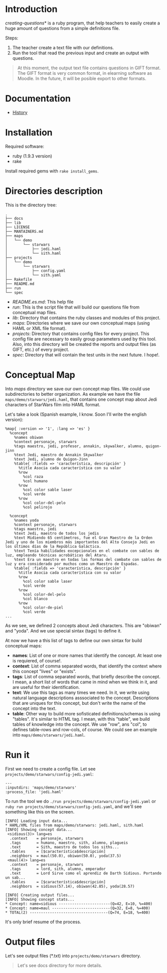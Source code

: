 **Introduction**
================
*creating-questions** is a ruby program, that help teachers to easily 
create a huge amount of questions from a simple definitions file.

Steps:
1. The teacher create a text file with our definitions.
2. Run the tool that read the previous input and create an output with questions.
> At this moment, the output text file contains questions in GIFT format.
> The GIFT format is very common format, in elearning software as Moodle.
> In the future, it will be posible export to other formats.

**Documentation**
=================
* [History](./docs/en/history.md)

**Installation**
================
Required software:
* ruby (1.9.3 version)
* rake

Install required gems with `rake install_gems`.

**Directories description**
===========================

This is the directory tree:

```
.
├── docs
├── lib
├── LICENSE
├── MANTAINERS.md
├── maps
│   └── demo
│       └── starwars
│           ├── jedi.haml
│           └── sith.haml
├── projects
│   └── demo
│       └── starwars
│           ├── config.yaml
│           └── sith.yaml
├── Rakefile
├── README.md
├── run
└── spec

```

* *README.es.md*: This help file
* *run*: This is the script file that will build our questions file 
from conceptual map files.
* *lib*: Directory that contains the ruby classes and modules of this project.
* *maps*: Directories where we save our own conceptual maps (using HAML or XML file format).
* *projects*: Directory that contains config files for every project. This config 
file are necessary to easily group parameters used by this tool. Also, 
into this directory will be created the reports and output files (as GIFT, etc.)
of every project.
* *spec*: Directory that will contain the test units in the next future. I hope!.

Conceptual Map
==============
Into *maps* directory we save our own concept map files. We could use subdirectories to
better organization. As example we have the file `maps/demo/starwars/jedi.haml`, that
contains one concept map about Jedi characters of StarWars film into HAML format.

Let's take a look (Spanish example, I know. Soon I'll write the english version):
```
%map{ :version => '1', :lang => 'es' }
  %concept
    %names obiwan
    %context personaje, starwars
    %tags maestro, jedi, profesor, annakin, skywalker, alumno, quigon-jinn
    %text Jedi, maestro de Annakin Skywalker
    %text Jedi, alumno de Quigon-Jinn
    %table{ :fields => 'característica, descripción' }
      %title Asocia cada característica con su valor
      %row
        %col raza
        %col humano
      %row
        %col color sable laser
        %col verde
      %row
        %col color-del-pelo
        %col pelirojo

  %concept
    %names yoda
    %context personaje, starwars
    %tags maestro, jedi
    %text Jedi, maestro de todos los jedis
    %text Midiendo 65 centímetros, fue el Gran Maestro de la Orden Jedi y uno de los miembros más importantes del Alto Consejo Jedi en los últimos días de la República Galáctica.
    %text Tenía habilidades excepcionales en el combate con sables de luz, empleando técnicas acrobáticas del Ataru.
    %text Era un maestro en todas las formas del combate con sables de luz y era considerado por muchos como un Maestro de Espadas.    
    %table{ :fields => 'característica, descripción' }
      %title Asocia cada característica con su valor
      %row
        %col color sable laser
        %col verde
      %row
        %col color-del-pelo
        %col blanco
      %row
        %col color-de-piel
        %col verde
...
```
As we see, we defined 2 concepts about Jedi characters. This are "obiwan" and "yoda". And
we use special sintax (tags) to define it.

At now we have a this list of tags to define our own sintax for build conceptual maps:
* **names**: List of one or more names that identify the concept. At least one is requiered, of course!.
* **context**: List of comma separated words, that identify the context where this concept "lives" or "exists".
* **tags**: List of comma separated words, that briefly describe the concept. I mean, a short list of words
that came in mind when we think in it, and are useful for their identification.
* **text**: We use this tags as many times we need. In it, we write using natural language descriptions
asssociated to the concept. Descriptions that are uniques for this concept, but don't write the name of
the concept into the text.
* **table**: Other way to build more sofisticated definitions/schemas is using "tables". It's similar
to HTML tag. I mean, with this "table", we build tables of knowledge into the concept. We use "row",
ans "col", to defines table-rows and row-cols, of course. We could see an 
example into `maps/demo/starwars/jedi.haml`.


Run it
======
First we need to create a config file. Let see `projects/demo/starwars/config-jedi.yaml`:

```
---
:inputdirs: 'maps/demo/starwars' 
:process_file: 'jedi.haml'

```

To run the tool we do `./run projects/demo/starwars/config-jedi.yaml` or 
`ruby run projects/demo/starwars/config-jedi.yaml`, and we'll see something 
like this on the screen.


```
[INFO] Loading input data...
* HAML/XML files from maps/demo/starwars: jedi.haml, sith.haml 
[INFO] Showing concept data...
 <sidious(3)> lang=es
  .context    = personaje, starwars
  .tags       = humano, maestro, sith, alumno, plagueis
  .text       = Sith, maestro de todos los siths...
  .tables     = [$característica$descripción]
  .neighbors  = maul(50.0), obiwan(50.0), yoda(37.5)
 <maul(4)> lang=es
  .context    = personaje, starwars
  .tags       = lord, sith, alumno, emperador
  .text       = Lord Sirve como el aprendiz de Darth Sidious. Portando un sab...
  .tables     = [$característica$descripción]
  .neighbors  = sidious(57.14), obiwan(42.85), yoda(28.57)

[INFO] Creating output files...
[INFO] Showing concept stats...
* Concept: name=sidious -----------------------(Q=42, E=10, %=400)
* Concept: name=maul --------------------------(Q=32, E=8, %=400)
* TOTAL(2) -----------------------------------(Q=74, E=18, %=400)

```
It's only brief resume of the process.


Output files
============
Let's see output files (*.txt) into `projects/demo/starwars` directory.

> Let's see docs directory for more details.

